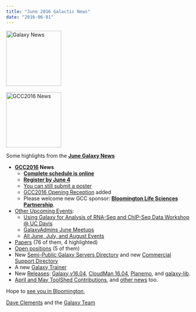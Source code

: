 ```yaml
---
title: "June 2016 Galactic News"
date: "2016-06-01"
---
```

<div class='right'>
<a href='/galaxy-updates/2016-06/'><img src="/images/galaxy-logos/GalaxyNews.png" alt="Galaxy News" width=150 /></a><br />
<br />
<a href='/galaxy-updates/2016-06/#gcc2016'><img src="/images/logos/GCC2016LogoTallBig.png" alt="GCC2016 News" width="150" /></a></div>

Some highlights from the **[June Galaxy News](/galaxy-updates/2016-06/)**

* **[GCC2016](/galaxy-updates/2016-06/#gcc2016) News**
    * **[Complete schedule is online](/galaxy-updates/2016-06/#complete-schedule-online)**
    * **[Register by June 4](/galaxy-updates/2016-06/#registration-june-4)**
    * [You can still submit a poster](/galaxy-updates/2016-06/#posters-there-is-still-space)
    * [GCC2016 Opening Reception](/galaxy-updates/2016-06/#opening-reception-added) added
    * Please welcome new GCC sponsor: **[Bloomington Life Sciences Partnership](/galaxy-updates/2016-06/#bloomington-life-sciences-partnership)**.
* [Other Upcoming Events](/galaxy-updates/2016-06/#upcoming-events):
    * [Using Galaxy for Analysis of RNA-Seq and ChIP-Seq Data Workshop @ UC Davis](/galaxy-updates/2016-06/#using-galaxy-for-analysis-of-rna-seq-and-chip-seq-data)
    * [GalaxyAdmins June Meetups](/galaxy-updates/2016-06/#galaxyadmins-june-meetups)
    * [All June, July, and August Events](/galaxy-updates/2016-06/#june-july-and-august-events)
* [Papers](/galaxy-updates/2016-06/#new-papers) (76 of them, 4 highlighted)
* [Open positions](/galaxy-updates/2016-06/#whos-hiring) (5 of them)
* New [Semi-Public Galaxy Servers Directory](/galaxy-updates/2016-06/#new-semi-public-galaxy-servers-directory) and new [Commercial Support Directory](/galaxy-updates/2016-06/#new-commercial-support-directory)
* A new [Galaxy Trainer](/galaxy-updates/2016-06/#galaxy-community-hubs)
* New [Releases](/galaxy-updates/2016-06/#releases): [Galaxy v16.04](/galaxy-updates/2016-06/#galaxy-v1604), [CloudMan 16.04](/galaxy-updates/2016-06/#cloudman-1604), [Planemo](/galaxy-updates/2016-06/#planemo-0250---0260), and [galaxy-lib](/galaxy-updates/2016-06/#galaxy-lib-1671---1677).
* [April and May ToolShed Contributions](/galaxy-updates/2016-06/#toolshed-contributions), and [other news](/galaxy-updates/2016-06/#other-news) too.

Hope to [see you in Bloomington](https://web.archive.org/web/http://gcc2016.iu.edu/),

[Dave Clements](/people/dave-clements/) and the [Galaxy Team](/galaxy-team/)
